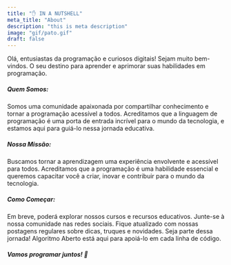 ```yaml
---
title: "✋ IN A NUTSHELL"
meta_title: "About"
description: "this is meta description"
image: "gif/pato.gif"
draft: false
---
```


Olá, entusiastas da programação e curiosos digitais! Sejam muito bem-vindos. O seu destino para aprender e aprimorar suas habilidades em programação.

<!-- <span style="color:white"><b>Quem Somos:</b></span> -->
<h5>Quem Somos:</h5>

Somos uma comunidade apaixonada por compartilhar conhecimento e tornar a programação acessível a todos. Acreditamos que a linguagem de programação é uma porta de entrada incrível para o mundo da tecnologia, e estamos aqui para guiá-lo nessa jornada educativa.

<!-- <span style="color:white"><b>O Que Oferecemos:</b></span>.

Cursos Abrangentes:
Nossos cursos cobrem desde os fundamentos básicos até tópicos avançados em Python. Esteja você começando do zero ou procurando aprimorar suas habilidades, temos algo para todos.

Projetos Práticos: Acreditamos no aprendizado prático. Oferecemos projetos envolventes que permitem que você aplique seus conhecimentos, desenvolva projetos pessoais e construa um portfólio sólido.

Comunidade Ativa: Junte-se à nossa comunidade vibrante! Participe de fóruns, faça perguntas, compartilhe suas conquistas e colabore com outros entusiastas de Python. -->

<h5>Nossa Missão:</h5>

Buscamos tornar a aprendizagem uma experiência envolvente e acessível para todos. Acreditamos que a programação é uma habilidade essencial e queremos capacitar você a criar, inovar e contribuir para o mundo da tecnologia.

<h5>Como Começar:</h5>

Em breve, poderá explorar nossos cursos e recursos educativos.
Junte-se à nossa comunidade nas redes sociais.
Fique atualizado com nossas postagens regulares sobre dicas, truques e novidades.
Seja parte dessa jornada! Algoritmo Aberto está aqui para apoiá-lo em cada linha de código.

<h5>Vamos programar juntos! 🚀</h5>